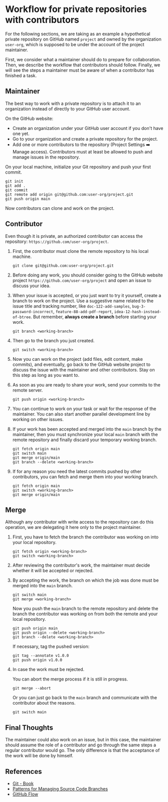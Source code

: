 # Workflow for private repositories with contributors

For the following sections, we are taking as an example a hypothetical private repository on GitHub named `project` and owned by the organization `user-org`, which is supposed to be under the account of the project maintainer.

First, we consider what a maintainer should do to prepare for collaboration. Then, we describe the workflow that contributors should follow. Finally, we will see the steps a maintainer must be aware of when a contributor has finished a task.

## Maintainer

The best way to work with a private repository is to attach it to an organization instead of directly to your GitHub user account.

On the GitHub website:

- Create an organization under your GitHub user account if you don't have one yet.
- Go to your organization and create a private repository for the project.
- Add one or more contributors to the repository (Project Settings :arrow_right: Manage access). Contributors must at least be allowed to push and manage issues in the repository.

On your local machine, initialize your Git repository and push your first commit.

```
git init
git add .
git commit
git remote add origin git@github.com:user-org/project.git
git push origin main
```

Now contributors can clone and work on the project.

## Contributor

Even though it is private, an authorized contributor can access the repository: `https://github.com/user-org/project`.

1. First, the contributor must clone the remote repository to his local machine.

   ```
   git clone git@github.com:user-org/project.git
   ```

2. Before doing any work, you should consider going to the GitHub website project `https://github.com/user-org/project` and open an issue to discuss your idea.

3. When your issue is accepted, or you just want to try it yourself, create a branch to work on the project. Use a suggestive name related to the issue title and tracking number, like `doc-122-add-samples`, `bug-3-password-incorrect`, `feature-88-add-pdf-report`, `idea-12-hash-instead-of-btree`. But remember, **always create a branch** before starting your work.

   ```
   git branch <working-branch>
   ```

4. Then go to the branch you just created.

   ```
   git switch <working-branch>
   ```

5. Now you can work on the project (add files, edit content, make commits), and eventually, go back to the GitHub website project to discuss the issue with the maintainer and other contributors. Stay on this step as long as you want to.

6. As soon as you are ready to share your work, send your commits to the remote server.

   ```
   git push origin <working-branch>
   ```

7. You can continue to work on your task or wait for the response of the maintainer. You can also start another parallel development line by working on other issues.

8. If your work has been accepted and merged into the `main` branch by the maintainer, then you must synchronize your local `main` branch with the remote repository and finally discard your temporary working branch.

   ```
   git fetch origin main
   git switch main
   git merge origin/main
   git branch --delete <working-branch>
   ```

9. If for any reason you need the latest commits pushed by other contributors, you can fetch and merge them into your working branch.

   ```
   git fetch origin main
   git switch <working-branch>
   git merge origin/main
   ```

## Merge

Although any contributor with write access to the repository can do this operation, we are delegating it here only to the project maintainer.

1. First, you have to fetch the branch the contributor was working on into your local repository.

   ```
   git fetch origin <working-branch>
   git switch <working-branch>
   ```

2. After reviewing the contributor's work, the maintainer must decide whether it will be accepted or rejected.

3. By accepting the work, the branch on which the job was done must be merged into the `main` branch.

   ```
   git switch main
   git merge <working-branch>
   ```

   Now you push the `main` branch to the remote repository and delete the branch the contributor was working on from both the remote and your local repository.

   ```
   git push origin main
   git push origin --delete <working-branch>
   git branch --delete <working-branch>
   ```

   If necessary, tag the pushed version:

   ```
   git tag --annotate v1.0.0
   git push origin v1.0.0
   ```

4. In case the work must be rejected.

   You can abort the merge process if it is still in progress.

   ```
   git merge --abort
   ```

   Or you can just go back to the `main` branch and communicate with the contributor about the reasons.

   ```
   git switch main
   ```

## Final Thoughts

The maintainer could also work on an issue, but in this case, the maintainer should assume the role of a contributor and go through the same steps a regular contributor would go. The only difference is that the acceptance of the work will be done by himself.

## References

- [Git - Book](https://git-scm.com/book/en/v2)
- [Patterns for Managing Source Code Branches](https://martinfowler.com/articles/branching-patterns.html)
- [GitHub Flow](http://scottchacon.com/2011/08/31/github-flow.html)
